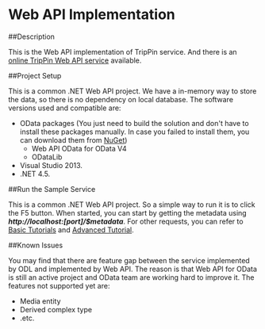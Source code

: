 Web API Implementation
=============
##Description

This is the Web API implementation of TripPin service. And there is an [online TripPin Web API service]( http://services.odata.org/TripPinWebApiService) available.

##Project Setup

This is a common .NET Web API project. We have a in-memory way to store the data, so there is no dependency on local database. The software versions used and compatible are: 
* OData packages (You just need to build the solution and don't have to install these packages manually. In case you failed to install them, you can download them from [NuGet](http://www.nuget.org/))
  * Web API OData for OData V4
  * ODataLib
* Visual Studio 2013.
* .NET 4.5.

##Run the Sample Service

This is a common .NET Web API project. So a simple way to run it is to click the F5 button. When started, you can start by getting the metadata using ___http://localhost:[port]/$metadata___. For other requests, you can refer to [Basic Tutorials](http://www.odata.org/getting-started/basic-tutorial/) and [Advanced Tutorial](http://www.odata.org/getting-started/advanced-tutorial/).

##Known Issues

You may find that there are feature gap between the service implemented by ODL and implemented by Web API. The reason is that Web API for OData is still an active project and OData team are working hard to improve it. The features not supported yet are:
* Media entity
* Derived complex type
* .etc.
